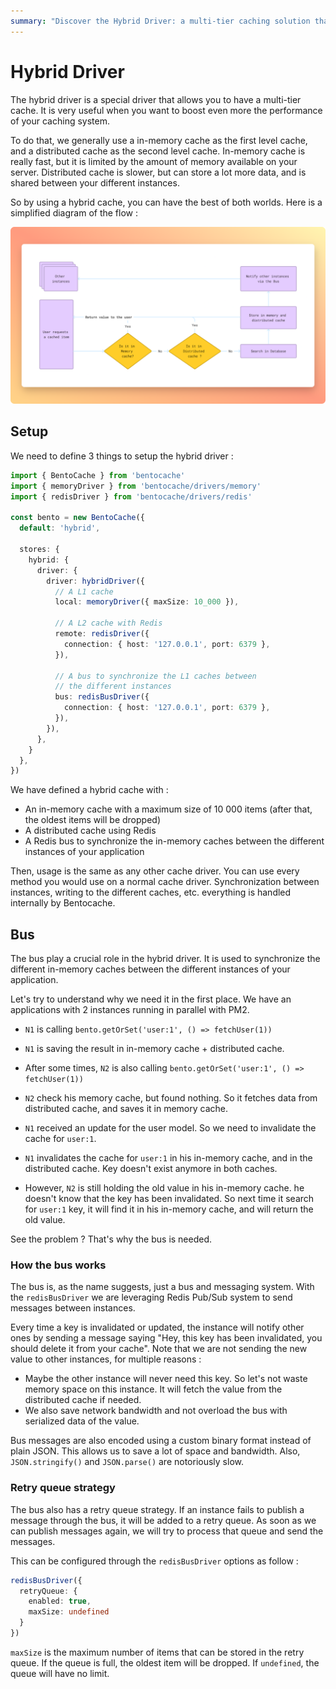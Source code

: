 ```yaml
---
summary: "Discover the Hybrid Driver: a multi-tier caching solution that combines in-memory and distributed caches for optimal performance."
---
```


# Hybrid Driver

The hybrid driver is a special driver that allows you to have a multi-tier cache. It is very useful when you want to boost even more the performance of your caching system. 

To do that, we generally use a in-memory cache as the first level cache, and a distributed cache as the second level cache. In-memory cache is really fast, but it is limited by the amount of memory available on your server. Distributed cache is slower, but can store a lot more data, and is shared between your different instances.

So by using a hybrid cache, you can have the best of both worlds. Here is a simplified diagram of the flow :

![Bentocache hybrid](content/docs/hybrid-flow.png)

## Setup

We need to define 3 things to setup the hybrid driver :

```ts
import { BentoCache } from 'bentocache'
import { memoryDriver } from 'bentocache/drivers/memory'
import { redisDriver } from 'bentocache/drivers/redis'

const bento = new BentoCache({
  default: 'hybrid',

  stores: {
    hybrid: {
      driver: {
        driver: hybridDriver({
          // A L1 cache
          local: memoryDriver({ maxSize: 10_000 }),

          // A L2 cache with Redis
          remote: redisDriver({
            connection: { host: '127.0.0.1', port: 6379 },
          }),

          // A bus to synchronize the L1 caches between 
          // the different instances
          bus: redisBusDriver({
            connection: { host: '127.0.0.1', port: 6379 },
          }),
        }),
      },
    }
  },
})
```

We have defined a hybrid cache with :
- An in-memory cache with a maximum size of 10 000 items (after that, the oldest items will be dropped)
- A distributed cache using Redis
- A Redis bus to synchronize the in-memory caches between the different instances of your application

Then, usage is the same as any other cache driver. You can use every method you would use on a normal cache driver. Synchronization between instances, writing to the different caches, etc. everything is handled internally by Bentocache.

## Bus

The bus play a crucial role in the hybrid driver. It is used to synchronize the different in-memory caches between the different instances of your application.

Let's try to understand why we need it in the first place. We have an applications with 2 instances running in parallel with PM2.

- `N1` is calling `bento.getOrSet('user:1', () => fetchUser(1))`
- `N1` is saving the result in in-memory cache + distributed cache.

- After some times, `N2` is also calling `bento.getOrSet('user:1', () => fetchUser(1))`
- `N2` check his memory cache, but found nothing. So it fetches data from distributed cache, and saves it in memory cache.

- `N1` received an update for the user model. So we need to invalidate the cache for `user:1`.
- `N1` invalidates the cache for `user:1` in his in-memory cache, and in the distributed cache. Key doesn't exist anymore in both caches.

- However, `N2` is still holding the old value in his in-memory cache. he doesn't know that the key has been invalidated. So next time it search for `user:1` key, it will find it in his in-memory cache, and will return the old value.

See the problem ? That's why the bus is needed.

### How the bus works

The bus is, as the name suggests, just a bus and messaging system. With the `redisBusDriver` we are leveraging Redis Pub/Sub system to send messages between instances. 

Every time a key is invalidated or updated, the instance will notify other ones by sending a message saying "Hey, this key has been invalidated, you should delete it from your cache". Note that we are not sending the new value to other instances, for multiple reasons : 

- Maybe the other instance will never need this key. So let's not waste memory space on this instance. It will fetch the value from the distributed cache if needed.
- We also save network bandwidth and not overload the bus with serialized data of the value.

Bus messages are also encoded using a custom binary format instead of plain JSON. This allows us to save a lot of space and bandwidth. Also, `JSON.stringify()` and `JSON.parse()` are notoriously slow.

### Retry queue strategy

The bus also has a retry queue strategy. If an instance fails to publish a message through the bus, it will be added to a retry queue. As soon as we can publish messages again, we will try to process that queue and send the messages. 

This can be configured through the `redisBusDriver` options as follow :

```ts
redisBusDriver({
  retryQueue: {
    enabled: true,
    maxSize: undefined
  }
})
```

`maxSize` is the maximum number of items that can be stored in the retry queue. If the queue is full, the oldest item will be dropped. If `undefined`, the queue will have no limit.
